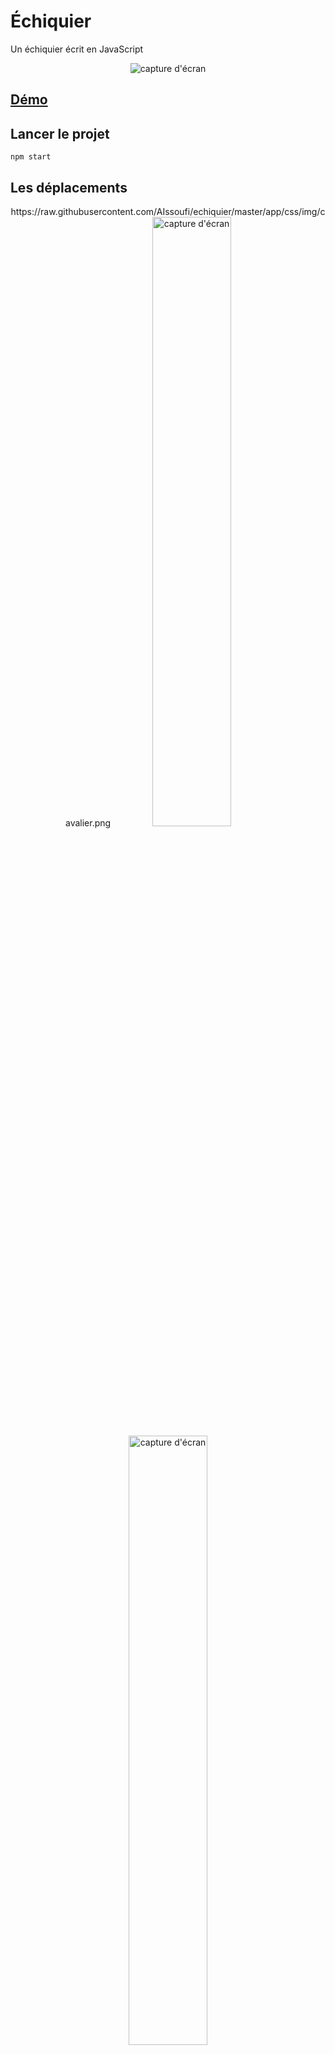 # Échiquier
Un échiquier écrit en JavaScript

<p align="center">
  <img src="https://raw.githubusercontent.com/AIssoufi/echiquier/master/app/css/img/screen1.png " alt="capture d'écran">
</p>

## [Démo](https://AIssoufi.github.io/echiquier)

## Lancer le projet
```
npm start
```

## Les déplacements
<p align="center">
https://raw.githubusercontent.com/AIssoufi/echiquier/master/app/css/img/cavalier.png
<img src="https://raw.githubusercontent.com/AIssoufi/echiquier/master/app/css/img/cavalier.png" width="50%" alt="capture d'écran">
<img src="https://raw.githubusercontent.com/AIssoufi/echiquier/master/app/css/img/dame.png"  width="50%" alt="capture d'écran">
<img src="https://raw.githubusercontent.com/AIssoufi/echiquier/master/app/css/img/fou.png" width="50%" alt="capture d'écran">
<img src="https://raw.githubusercontent.com/AIssoufi/echiquier/master/app/css/img/pion.png"  width="50%" alt="capture d'écran">
<img src="https://raw.githubusercontent.com/AIssoufi/echiquier/master/app/css/img/tour.png" width="50%" alt="capture d'écran">
</p>
